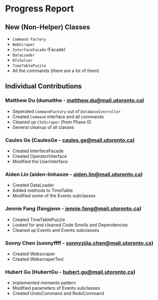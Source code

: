 # Progress Report

## New (Non-Helper) Classes
* `Command Factory`
* `WebScraper`
* `InterfaceFacade` (Facade)
* `DataLoader`
* `DfsSolver`
* `TimeTablePuzzle`
* All the commands (there are a lot of them)

## Individual Contributions

### Matthew Du (dumatthe - matthew.du@mail.utoronto.ca)
* Seperated `CommandFactory` out of `DatabaseController`
* Created `Command` interface and all commands
* Cleaned up `CSVScraper` (from Phase 0)
* General cleanup of all classes

### Caules Ge (CaulesGe - caules.ge@mail.utoronto.ca)
* Created InterfaceFacade
* Created OperatorInterface
* Modified the UserInterface

### Aiden Lin (aiden-linhaoze - aiden.lin@mail.utoronto.ca)
* Created DataLoader
* Added methods to TimeTable
* Modified some of the Events subclasses

### Jennie Fang (fangjenn - jennie.fang@mail.utoronto.ca)
* Created TimeTablePuzzle 
* Looked for and cleaned Code Smells and Dependencies
* Cleaned up Events and Events subclasses

### Sonny Chen (sonnyffff - sonnyzijia.chen@mail.utoronto.ca)
* Created Webscraper
* Created WebscraperTest

### Hubert Gu (HubertGu - hubert.gu@mail.utoronto.ca)
* Implemented memento pattern
* Modified parameters of Events subclasses
* Created UndoCommand and RedoCommand
